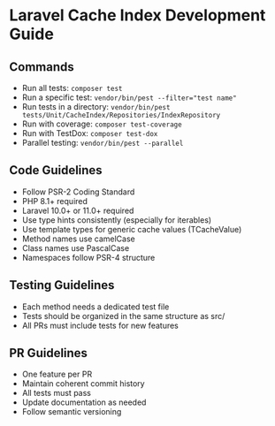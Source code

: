 # Laravel Cache Index Development Guide

## Commands
- Run all tests: `composer test`
- Run a specific test: `vendor/bin/pest --filter="test name"` 
- Run tests in a directory: `vendor/bin/pest tests/Unit/CacheIndex/Repositories/IndexRepository`
- Run with coverage: `composer test-coverage`
- Run with TestDox: `composer test-dox`
- Parallel testing: `vendor/bin/pest --parallel`

## Code Guidelines
- Follow PSR-2 Coding Standard
- PHP 8.1+ required
- Laravel 10.0+ or 11.0+ required
- Use type hints consistently (especially for iterables)
- Use template types for generic cache values (TCacheValue)
- Method names use camelCase
- Class names use PascalCase
- Namespaces follow PSR-4 structure

## Testing Guidelines
- Each method needs a dedicated test file
- Tests should be organized in the same structure as src/
- All PRs must include tests for new features

## PR Guidelines
- One feature per PR
- Maintain coherent commit history
- All tests must pass
- Update documentation as needed
- Follow semantic versioning